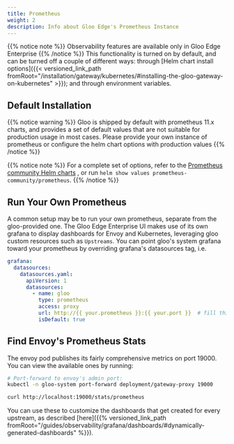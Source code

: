 ```yaml
---
title: Prometheus
weight: 2
description: Info about Gloo Edge's Prometheus Instance
---
```

{{% notice note %}}
Observability features are available only in Gloo Edge Enterprise
{{% /notice %}}
This functionality is turned on by default, and can be turned off a couple of different ways: through [Helm chart install
options]({{< versioned_link_path fromRoot="/installation/gateway/kubernetes/#installing-the-gloo-gateway-on-kubernetes" >}}); and through environment variables.

## Default Installation
{{% notice warning %}}
Gloo is shipped by default with prometheus 11.x charts, and provides a set of default values that are not suitable for production usage in most cases. Please provide your own instance of prometheus or configure the helm chart options with production values
{{% /notice %}}

{{% notice note %}}
For a complete set of options, refer to the [Prometheus community Helm charts](https://github.com/prometheus-community/helm-charts/blob/main/charts/prometheus/values.yaml) , or run `helm show values prometheus-community/prometheus`.
{{% /notice %}}

## Run Your Own Prometheus
A common setup may be to run your own prometheus, separate from the gloo-provided one. The Gloo Edge Enterprise UI makes use of its own grafana to display dashboards for Envoy and Kubernetes, leveraging gloo custom resources such as `Upstreams`. You can point gloo's system grafana toward your prometheus by overriding grafana's datasources tag, i.e.

```yaml
grafana:
  datasources:
    datasources.yaml:
      apiVersion: 1
      datasources:
        - name: gloo
          type: prometheus
          access: proxy
          url: http://{{ your.prometheus }}:{{ your.port }}  # fill this in!
          isDefault: true
```

## Find Envoy's Prometheus Stats
The envoy pod publishes its fairly comprehensive metrics on port 19000. You can view the available ones by running:
```bash
# Port-forward to envoy's admin port:
kubectl -n gloo-system port-forward deployment/gateway-proxy 19000

curl http://localhost:19000/stats/prometheus
```

You can use these to customize the dashboards that get created for every upstream, as described [here]({{% versioned_link_path fromRoot="/guides/observability/grafana/dashboards/#dynamically-generated-dashboards" %}}).
